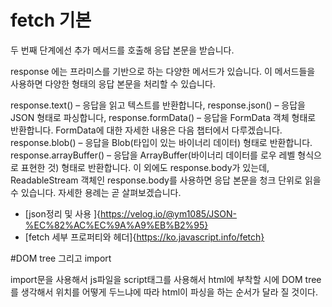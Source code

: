 # fetch 기본 

두 번째 단계에선 추가 메서드를 호출해 응답 본문을 받습니다.

response 에는 프라미스를 기반으로 하는 다양한 메서드가 있습니다. 이 메서드들을 사용하면 다양한 형태의 응답 본문을 처리할 수 있습니다.

response.text() – 응답을 읽고 텍스트를 반환합니다,
response.json() – 응답을 JSON 형태로 파싱합니다,
response.formData() – 응답을 FormData 객체 형태로 반환합니다. FormData에 대한 자세한 내용은 다음 챕터에서 다루겠습니다.
response.blob() – 응답을 Blob(타입이 있는 바이너리 데이터) 형태로 반환합니다.
response.arrayBuffer() – 응답을 ArrayBuffer(바이너리 데이터를 로우 레벨 형식으로 표현한 것) 형태로 반환합니다.
이 외에도 response.body가 있는데, ReadableStream 객체인 response.body를 사용하면 응답 본문을 청크 단위로 읽을 수 있습니다. 자세한 용례는 곧 살펴보겠습니다.

- [json정리 및 사용 ]{https://velog.io/@ym1085/JSON-%EC%82%AC%EC%9A%A9%EB%B2%95}
- [fetch 세부 프로퍼티와 헤더]{https://ko.javascript.info/fetch}

#DOM tree 그리고 import

import문을 사용해서 js파일을 script태그를 사용해서 html에 부착할 시에 DOM tree를 생각해서 위치를 어떻게 두느냐에 따라 html이 파싱을 하는 순서가 달라 질 것이다.